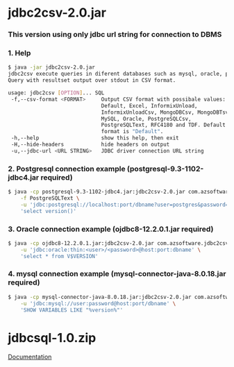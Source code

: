 # jdbc2csv-2.0.jar
### This version using only jdbc url string for connection to DBMS



### 1. Help
```sh
$ java -jar jdbc2csv-2.0.jar
jdbc2csv execute queries in diferent databases such as mysql, oracle, postgresql and etc.
Query with resultset output over stdout in CSV format.

usage: jdbc2csv [OPTION]... SQL
 -f,--csv-format <FORMAT>     Output CSV format with possibale values:
                              Default, Excel, InformixUnload,
                              InformixUnloadCsv, MongoDBCsv, MongoDBTsv,
                              MySQL, Oracle, PostgreSQLCsv,
                              PostgreSQLText, RFC4180 and TDF. Default
                              format is "Default".
 -h,--help                    show this help, then exit
 -H,--hide-headers            hide headers on output
 -u,--jdbc-url <URL STRING>   JDBC driver connection URL string

```


### 2. Postgresql connection example (postgresql-9.3-1102-jdbc4.jar required)
```sh
$ java -cp postgresql-9.3-1102-jdbc4.jar:jdbc2csv-2.0.jar com.azsoftware.jdbc2csv.Main \
    -f PostgreSQLText \
    -u 'jdbc:postgresql://localhost:port/dbname?user=postgres&password=secretkey' \
    'select version()'

```


### 3. Oracle connection example (ojdbc8-12.2.0.1.jar required)
```sh
$ java -cp ojdbc8-12.2.0.1.jar:jdbc2csv-2.0.jar com.azsoftware.jdbc2csv.Main \
    -u 'jdbc:oracle:thin:<user>/<password>@host:port:dbname' \
    'select * from V$VERSION'

```


### 4. mysql connection example (mysql-connector-java-8.0.18.jar required)
```sh
$ java -cp mysql-connector-java-8.0.18.jar:jdbc2csv-2.0.jar com.azsoftware.jdbc2csv.Main \
    -u 'jdbc:mysql://user:password@host:port/dbname' \
    'SHOW VARIABLES LIKE "%version%"'

```


# jdbcsql-1.0.zip

[Documentation](http://jdbcsql.sourceforge.net/)
